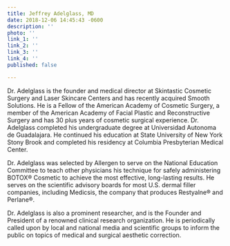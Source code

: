 ```yaml
---
title: Jeffrey Adelglass, MD
date: 2018-12-06 14:45:43 -0600
description: ''
photo: ''
link_1: ''
link_2: ''
link_3: ''
link_4: ''
published: false

---
```

Dr. Adelglass is the founder and medical director at Skintastic Cosmetic Surgery and Laser Skincare Centers and has recently acquired Smooth Solutions. He is a Fellow of the American Academy of Cosmetic Surgery, a member of the American Academy of Facial Plastic and Reconstructive Surgery and has 30 plus years of cosmetic surgical experience. Dr. Adelglass completed his undergraduate degree at Universidad Autonoma de Guadalajara. He continued his education at State University of New York Stony Brook and completed his residency at Columbia Presbyterian Medical Center.

Dr. Adelglass was selected by Allergen to serve on the National Education Committee to teach other physicians his technique for safely administering BOTOX® Cosmetic to achieve the most effective, long-lasting results. He serves on the scientific advisory boards for most U.S. dermal filler companies, including Medicsis, the company that produces Restyalne® and Perlane®.

Dr. Adelglass is also a prominent researcher, and is the Founder and President of a renowned clinical research organization. He is periodically called upon by local and national media and scientific groups to inform the public on topics of medical and surgical aesthetic correction.